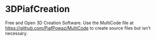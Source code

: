# 3DPiafCreation
Free and Open 3D Creation Software. Use the MultiCode file at https://github.com/PiafPowaz/MultiCode to create source files but isn't necessary.
